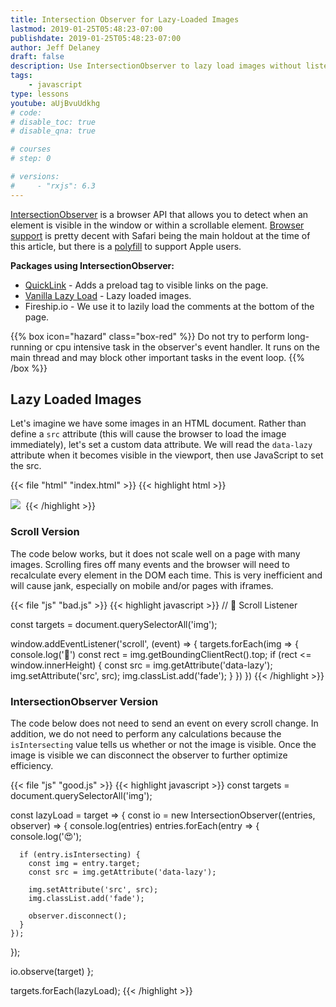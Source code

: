 ```yaml
---
title: Intersection Observer for Lazy-Loaded Images
lastmod: 2019-01-25T05:48:23-07:00
publishdate: 2019-01-25T05:48:23-07:00
author: Jeff Delaney
draft: false
description: Use IntersectionObserver to lazy load images without listening to scroll events. 
tags: 
    - javascript
type: lessons
youtube: aUjBvuUdkhg
# code: 
# disable_toc: true
# disable_qna: true

# courses
# step: 0

# versions: 
#     - "rxjs": 6.3
---
```


[IntersectionObserver](https://developer.mozilla.org/en-US/docs/Web/API/Intersection_Observer_API) is a browser API that allows you to detect when an element is visible in the window or within a scrollable element. [Browser support](https://caniuse.com/#feat=intersectionobserver) is pretty decent with Safari being the main holdout at the time of this article, but there is a [polyfill](https://github.com/w3c/IntersectionObserver/tree/master/polyfill) to support Apple users. 

**Packages using IntersectionObserver:** 

- [QuickLink](https://github.com/GoogleChromeLabs/quicklink) - Adds a preload tag to visible links on the page. 
- [Vanilla Lazy Load](https://www.npmjs.com/package/vanilla-lazyload) - Lazy loaded images. 
- Fireship.io - We use it to lazily load the comments at the bottom of the page. 

{{% box icon="hazard" class="box-red" %}}
Do not try to perform long-running or cpu intensive task in the observer's event handler. It runs on the main thread and may block other important tasks in the event loop. 
{{% /box %}}

## Lazy Loaded Images 

Let's imagine we have some images in an HTML document. Rather than define a `src` attribute (this will cause the browser to load the image immediately), let's set a custom data attribute.  We will read the `data-lazy` attribute when it becomes visible in the viewport, then use JavaScript to set the src. 

{{< file "html" "index.html" >}}
{{< highlight html >}}

<!-- regular image -->
<img src="img/pig.jpeg">

<!-- our lazy image -->
<img data-lazy="img/cow.jpeg">
{{< /highlight >}}

### Scroll Version

The code below works, but it does not scale well on a page with many images. Scrolling fires off many events and the browser will need to recalculate every element in the DOM each time. This is very inefficient and will cause jank, especially on mobile and/or pages with iframes. 

{{< file "js" "bad.js" >}}
{{< highlight javascript >}}
// 💩 Scroll Listener 

const targets = document.querySelectorAll('img');

window.addEventListener('scroll', (event) => {
    targets.forEach(img => {
        console.log('💩')
        const rect = img.getBoundingClientRect().top;
        if (rect <= window.innerHeight) {
            const src = img.getAttribute('data-lazy');
            img.setAttribute('src', src);
            img.classList.add('fade');
        }
    })
})
{{< /highlight >}}


### IntersectionObserver Version

The code below does not need to send an event on every scroll change. In addition, we do not need to perform any calculations because the `isIntersecting` value tells us whether or not the image is visible. Once the image is visible we can disconnect the observer to further optimize efficiency. 

{{< file "js" "good.js" >}}
{{< highlight javascript >}}
const targets = document.querySelectorAll('img');

const lazyLoad = target => {
  const io = new IntersectionObserver((entries, observer) => {
    console.log(entries)
    entries.forEach(entry => {
      console.log('😍');

      if (entry.isIntersecting) {
        const img = entry.target;
        const src = img.getAttribute('data-lazy');

        img.setAttribute('src', src);
        img.classList.add('fade');

        observer.disconnect();
      }
    });
  });

  io.observe(target)
};

targets.forEach(lazyLoad);
{{< /highlight >}}
